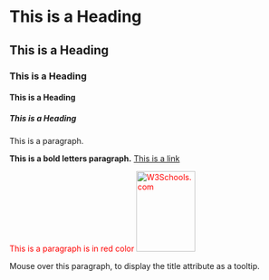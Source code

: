 <!DOCTYPE html>
<html>
<head>
<title>HTML Page Title</title>
</head>
<body>
<h1>This is a Heading</h1>
<h2>This is a Heading</h2>
<h3>This is a Heading</h3>
<h4>This is a Heading</h4>
<h5>This is a Heading</h5>
<p>This is a paragraph.</p>
<p><b>This is a bold letters paragraph.</b>
<a href="https://www.w3schools.com" >This is a link</a></p>
<p><font color='red'>This is a paragraph is in red color
<img src="w3schools.jpg" alt="W3Schools.com" width="104" height="142"></font></p>
<p title="Mouse Over Effer on Paragraph">
Mouse over this paragraph, to display the title attribute as a tooltip.
</p>
</body>
</html>
